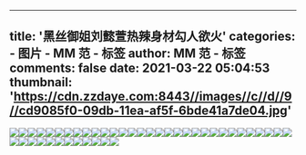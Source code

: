 
---
title: '黑丝御姐刘懿萱热辣身材勾人欲火'
categories: 
    - 图片
    - MM 范 - 标签
author: MM 范 - 标签
comments: false
date: 2021-03-22 05:04:53
thumbnail: 'https://cdn.zzdaye.com:8443//images//c//d//9//cd9085f0-09db-11ea-af5f-6bde41a7de04.jpg'
---

<div>   
<img src="https://cdn.zzdaye.com:8443//images//c//d//9//cd9085f0-09db-11ea-af5f-6bde41a7de04.jpg" referrerpolicy="no-referrer"><img src="https://cdn.zzdaye.com:8443//images//c//d//9//cd9085f1-09db-11ea-af5f-6bde41a7de04.jpg" referrerpolicy="no-referrer"><img src="https://cdn.zzdaye.com:8443//images//6//d//5//6d5e96a2-02f5-11ea-afdf-79db59160bec.jpg" referrerpolicy="no-referrer"><img src="https://cdn.zzdaye.com:8443//images//6//d//5//6d5e96a3-02f5-11ea-afdf-79db59160bec.jpg" referrerpolicy="no-referrer"><img src="https://cdn.zzdaye.com:8443//images//6//d//5//6d5d8532-02f5-11ea-afdf-79db59160bec.jpg" referrerpolicy="no-referrer"><img src="https://cdn.zzdaye.com:8443//images//6//d//5//6d5e96a1-02f5-11ea-afdf-79db59160bec.jpg" referrerpolicy="no-referrer"><img src="https://cdn.zzdaye.com:8443//images//6//d//5//6d5d3712-02f5-11ea-afdf-79db59160bec.jpg" referrerpolicy="no-referrer"><img src="https://cdn.zzdaye.com:8443//images//6//d//5//6d5e6f92-02f5-11ea-afdf-79db59160bec.jpg" referrerpolicy="no-referrer"><img src="https://cdn.zzdaye.com:8443//images//6//d//5//6d5d8531-02f5-11ea-afdf-79db59160bec.jpg" referrerpolicy="no-referrer"><img src="https://cdn.zzdaye.com:8443//images//6//d//5//6d5e6f90-02f5-11ea-afdf-79db59160bec.jpg" referrerpolicy="no-referrer"><img src="https://cdn.zzdaye.com:8443//images//6//d//5//6d5e96a0-02f5-11ea-afdf-79db59160bec.jpg" referrerpolicy="no-referrer"><img src="https://cdn.zzdaye.com:8443//images//6//d//5//6d5dfa60-02f5-11ea-afdf-79db59160bec.jpg" referrerpolicy="no-referrer"><img src="https://cdn.zzdaye.com:8443//images//6//d//5//6d5e6f91-02f5-11ea-afdf-79db59160bec.jpg" referrerpolicy="no-referrer"><img src="https://cdn.zzdaye.com:8443//images//6//d//5//6d5dac40-02f5-11ea-afdf-79db59160bec.jpg" referrerpolicy="no-referrer"><img src="https://cdn.zzdaye.com:8443//images//6//d//5//6d5e4881-02f5-11ea-afdf-79db59160bec.jpg" referrerpolicy="no-referrer"><img src="https://cdn.zzdaye.com:8443//images//6//d//5//6d5e2171-02f5-11ea-afdf-79db59160bec.jpg" referrerpolicy="no-referrer"><img src="https://cdn.zzdaye.com:8443//images//6//d//5//6d5e4880-02f5-11ea-afdf-79db59160bec.jpg" referrerpolicy="no-referrer"><img src="https://cdn.zzdaye.com:8443//images//6//d//5//6d5e2170-02f5-11ea-afdf-79db59160bec.jpg" referrerpolicy="no-referrer"><img src="https://cdn.zzdaye.com:8443//images//6//d//5//6d5dd350-02f5-11ea-afdf-79db59160bec.jpg" referrerpolicy="no-referrer"><img src="https://cdn.zzdaye.com:8443//images//6//d//5//6d5d8530-02f5-11ea-afdf-79db59160bec.jpg" referrerpolicy="no-referrer"><img src="https://cdn.zzdaye.com:8443//images//6//d//5//6d5d5e21-02f5-11ea-afdf-79db59160bec.jpg" referrerpolicy="no-referrer"><img src="https://cdn.zzdaye.com:8443//images//6//d//5//6d5d5e20-02f5-11ea-afdf-79db59160bec.jpg" referrerpolicy="no-referrer"><img src="https://cdn.zzdaye.com:8443//images//6//d//5//6d5d3711-02f5-11ea-afdf-79db59160bec.jpg" referrerpolicy="no-referrer"><img src="https://cdn.zzdaye.com:8443//images//6//d//5//6d5d3710-02f5-11ea-afdf-79db59160bec.jpg" referrerpolicy="no-referrer"><img src="https://cdn.zzdaye.com:8443//images//6//d//5//6d5bfe90-02f5-11ea-afdf-79db59160bec.jpg" referrerpolicy="no-referrer"><img src="https://cdn.zzdaye.com:8443//images//6//d//5//6d5d1000-02f5-11ea-afdf-79db59160bec.jpg" referrerpolicy="no-referrer"><img src="https://cdn.zzdaye.com:8443//images//6//d//5//6d5d1001-02f5-11ea-afdf-79db59160bec.jpg" referrerpolicy="no-referrer"><img src="https://cdn.zzdaye.com:8443//images//6//d//5//6d5c9ad0-02f5-11ea-afdf-79db59160bec.jpg" referrerpolicy="no-referrer"><img src="https://cdn.zzdaye.com:8443//images//6//d//5//6d5ce8f1-02f5-11ea-afdf-79db59160bec.jpg" referrerpolicy="no-referrer"><img src="https://cdn.zzdaye.com:8443//images//6//d//5//6d5c9ad2-02f5-11ea-afdf-79db59160bec.jpg" referrerpolicy="no-referrer"><img src="https://cdn.zzdaye.com:8443//images//6//d//5//6d5bd780-02f5-11ea-afdf-79db59160bec.jpg" referrerpolicy="no-referrer"><img src="https://cdn.zzdaye.com:8443//images//6//d//5//6d5ce8f0-02f5-11ea-afdf-79db59160bec.jpg" referrerpolicy="no-referrer"><img src="https://cdn.zzdaye.com:8443//images//6//d//5//6d5cc1e2-02f5-11ea-afdf-79db59160bec.jpg" referrerpolicy="no-referrer"><img src="https://cdn.zzdaye.com:8443//images//6//d//5//6d5c9ad1-02f5-11ea-afdf-79db59160bec.jpg" referrerpolicy="no-referrer"><img src="https://cdn.zzdaye.com:8443//images//6//d//5//6d5d1002-02f5-11ea-afdf-79db59160bec.jpg" referrerpolicy="no-referrer"><img src="https://cdn.zzdaye.com:8443//images//6//d//5//6d5ce8f2-02f5-11ea-afdf-79db59160bec.jpg" referrerpolicy="no-referrer"><img src="https://cdn.zzdaye.com:8443//images//6//d//5//6d5bb070-02f5-11ea-afdf-79db59160bec.jpg" referrerpolicy="no-referrer"><img src="https://cdn.zzdaye.com:8443//images//6//d//5//6d5c4cb0-02f5-11ea-afdf-79db59160bec.jpg" referrerpolicy="no-referrer"><img src="https://cdn.zzdaye.com:8443//images//6//d//5//6d5c25a0-02f5-11ea-afdf-79db59160bec.jpg" referrerpolicy="no-referrer"><img src="https://cdn.zzdaye.com:8443//images//6//d//5//6d5cc1e1-02f5-11ea-afdf-79db59160bec.jpg" referrerpolicy="no-referrer"><img src="https://cdn.zzdaye.com:8443//images//6//d//5//6d5c73c0-02f5-11ea-afdf-79db59160bec.jpg" referrerpolicy="no-referrer"><img src="https://cdn.zzdaye.com:8443//images//6//d//5//6d5bfe91-02f5-11ea-afdf-79db59160bec.jpg" referrerpolicy="no-referrer"><img src="https://cdn.zzdaye.com:8443//images//6//d//5//6d5cc1e0-02f5-11ea-afdf-79db59160bec.jpg" referrerpolicy="no-referrer">  
</div>
            